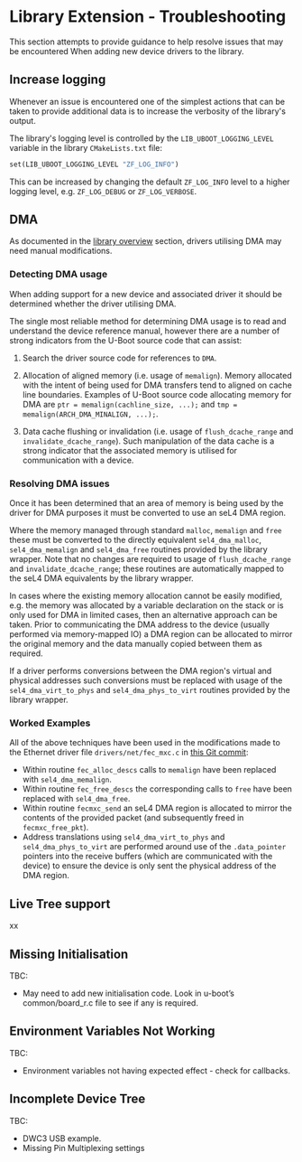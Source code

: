# Library Extension - Troubleshooting

This section attempts to provide guidance to help resolve issues that may be encountered When adding new device drivers to the library.

## Increase logging

Whenever an issue is encountered one of the simplest actions that can be taken to provide additional data is to increase the verbosity of the library's output.

The library's logging level is controlled by the `LIB_UBOOT_LOGGING_LEVEL` variable in the library `CMakeLists.txt` file:

```makefile
set(LIB_UBOOT_LOGGING_LEVEL "ZF_LOG_INFO")
```

This can be increased by changing the default `ZF_LOG_INFO` level to a higher logging level, e.g. `ZF_LOG_DEBUG` or `ZF_LOG_VERBOSE`.

## DMA

As documented in the [library overview](../uboot_driver_library.md#dma) section, drivers utilising DMA may need manual modifications.

### Detecting DMA usage

When adding support for a new device and associated driver it should be determined whether the driver utilising DMA.

The single most reliable method for determining DMA usage is to read and understand the device reference manual, however there are a number of strong indicators from the U-Boot source code that can assist:

1. Search the driver source code for references to `DMA`.

2. Allocation of aligned memory (i.e. usage of `memalign`). Memory allocated with the intent of being used for DMA transfers tend to aligned on cache line boundaries. Examples of U-Boot source code allocating memory for DMA are `ptr = memalign(cachline_size, ...);` and `tmp = memalign(ARCH_DMA_MINALIGN, ...);`.

3. Data cache flushing or invalidation (i.e. usage of `flush_dcache_range` and `invalidate_dcache_range`). Such manipulation of the data cache is a strong indicator that the associated memory is utilised for communication with a device.

### Resolving DMA issues

Once it has been determined that an area of memory is being used by the driver for DMA purposes it must be converted to use an seL4 DMA region.

Where the memory managed through standard `malloc`, `memalign` and `free` these must be converted to the directly equivalent `sel4_dma_malloc`, `sel4_dma_memalign` and `sel4_dma_free` routines provided by the library wrapper. Note that no changes are required to usage of `flush_dcache_range` and `invalidate_dcache_range`; these routines are automatically mapped to the seL4 DMA equivalents by the library wrapper.

In cases where the existing memory allocation cannot be easily modified, e.g. the memory was allocated by a variable declaration on the stack or is only used for DMA in limited cases, then an alternative approach can be taken. Prior to communicating the DMA address to the device (usually performed via memory-mapped IO) a DMA region can be allocated to mirror the original memory and the data manually copied between them as required.

If a driver performs conversions between the DMA region's virtual and physical addresses such conversions must be replaced with usage of the `sel4_dma_virt_to_phys` and `sel4_dma_phys_to_virt` routines provided by the library wrapper.

### Worked Examples

All of the above techniques have been used in the modifications made to the Ethernet driver file `drivers/net/fec_mxc.c` in [this Git commit](https://github.com/sel4devkit/u-boot/commit/6a4512f1d3b8427a4e192a14c52319a6228c7bbe):

- Within routine `fec_alloc_descs` calls to `memalign` have been replaced with `sel4_dma_memalign`.
- Within routine `fec_free_descs` the corresponding calls to `free` have been replaced with `sel4_dma_free`.
- Within routine `fecmxc_send` an seL4 DMA region is allocated to mirror the contents of the provided packet (and subsequently freed in `fecmxc_free_pkt`).
- Address translations using `sel4_dma_virt_to_phys` and `sel4_dma_phys_to_virt` are performed around use of the `.data_pointer` pointers into the receive buffers (which are communicated with the device) to ensure the device is only sent the physical address of the DMA region.

## Live Tree support

xx

## Missing Initialisation

TBC:

- May need to add new initialisation code. Look in u-boot’s common/board_r.c file to see if any is required.

## Environment Variables Not Working

TBC:

- Environment variables not having expected effect - check for callbacks.

## Incomplete Device Tree

TBC:

- DWC3 USB example.
- Missing Pin Multiplexing settings
